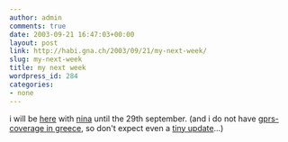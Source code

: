 ```yaml
---
author: admin
comments: true
date: 2003-09-21 16:47:03+00:00
layout: post
link: http://habi.gna.ch/2003/09/21/my-next-week/
slug: my-next-week
title: my next week
wordpress_id: 284
categories:
- none
---
```


i will be [here](http://www.newtravelage.gr/greece/islands/dodecanese/kos/apollon/apollon.htm) with [nina](http://habi.gna.ch/pics/Aare/Pages/8.html) until the 29th september.
(and i do not have [gprs-coverage in greece](http://mobile.sunrise.ch/pri_roa_int_cou.htm?countryid=74), so don't expect even a [tiny update](http://habi.bild.li/)...)
